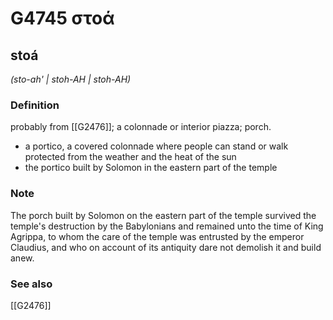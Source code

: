 # G4745 στοά

## stoá

_(sto-ah' | stoh-AH | stoh-AH)_

### Definition

probably from [[G2476]]; a colonnade or interior piazza; porch.

- a portico, a covered colonnade where people can stand or walk protected from the weather and the heat of the sun
- the portico built by Solomon in the eastern part of the temple

### Note

The porch built by Solomon on the eastern part of the temple survived the temple's destruction by the Babylonians and remained unto the time of King Agrippa, to whom the care of the temple was entrusted by the emperor Claudius, and who on account of its antiquity dare not demolish it and build anew.

### See also

[[G2476]]

